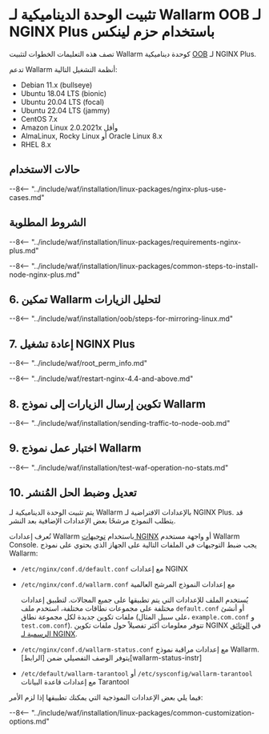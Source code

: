[link-wallarm-health-check]:        ../../admin-en/uat-checklist-en.md

# تثبيت الوحدة الديناميكية لـ Wallarm OOB لـ NGINX Plus باستخدام حزم لينكس

تصف هذه التعليمات الخطوات لتثبيت Wallarm كوحدة ديناميكية [OOB](../overview.md) لـ NGINX Plus.

تدعم Wallarm أنظمة التشغيل التالية:

* Debian 11.x (bullseye)
* Ubuntu 18.04 LTS (bionic)
* Ubuntu 20.04 LTS (focal)
* Ubuntu 22.04 LTS (jammy)
* CentOS 7.x
* Amazon Linux 2.0.2021x وأقل
* AlmaLinux, Rocky Linux أو Oracle Linux 8.x
* RHEL 8.x

## حالات الاستخدام

--8<-- "../include/waf/installation/linux-packages/nginx-plus-use-cases.md"

## الشروط المطلوبة

--8<-- "../include/waf/installation/linux-packages/requirements-nginx-plus.md"

--8<-- "../include/waf/installation/linux-packages/common-steps-to-install-node-nginx-plus.md"

## 6. تمكين Wallarm لتحليل الزيارات

--8<-- "../include/waf/installation/oob/steps-for-mirroring-linux.md"

## 7. إعادة تشغيل NGINX Plus

--8<-- "../include/waf/root_perm_info.md"

--8<-- "../include/waf/restart-nginx-4.4-and-above.md"

## 8. تكوين إرسال الزيارات إلى نموذج Wallarm

--8<-- "../include/waf/installation/sending-traffic-to-node-oob.md"

## 9. اختبار عمل نموذج Wallarm

--8<-- "../include/waf/installation/test-waf-operation-no-stats.md"

## 10. تعديل وضبط الحل المُنشر

يتم تثبيت الوحدة الديناميكية لـ Wallarm بالإعدادات الافتراضية لـ NGINX Plus. قد يتطلب النموذج مرشحًا بعض الإعدادات الإضافية بعد النشر.

تُعرف إعدادات Wallarm باستخدام [توجيهات NGINX](../../../../admin-en/configure-parameters-en.md) أو واجهة مستخدم Wallarm Console. يجب ضبط التوجيهات في الملفات التالية على الجهاز الذي يحتوي على نموذج Wallarm:

* `/etc/nginx/conf.d/default.conf` مع إعدادات NGINX
* `/etc/nginx/conf.d/wallarm.conf` مع إعدادات النموذج المرشح العالمية

    يُستخدم الملف للإعدادات التي يتم تطبيقها على جميع المجالات. لتطبيق إعدادات مختلفة على مجموعات نطاقات مختلفة، استخدم ملف `default.conf` أو أنشئ ملفات تكوين جديدة لكل مجموعة نطاق (على سبيل المثال، `example.com.conf` و `test.com.conf`). تتوفر معلومات أكثر تفصيلاً حول ملفات تكوين NGINX في [الوثائق الرسمية لـ NGINX](https://nginx.org/en/docs/beginners_guide.html).
* `/etc/nginx/conf.d/wallarm-status.conf` مع إعدادات مراقبة نموذج Wallarm. يتوفر الوصف التفصيلي ضمن [الرابط][wallarm-status-instr]
* `/etc/default/wallarm-tarantool` أو `/etc/sysconfig/wallarm-tarantool` مع إعدادات قاعدة البيانات Tarantool

فيما يلي بعض الإعدادات النموذجية التي يمكنك تطبيقها إذا لزم الأمر:

--8<-- "../include/waf/installation/linux-packages/common-customization-options.md"